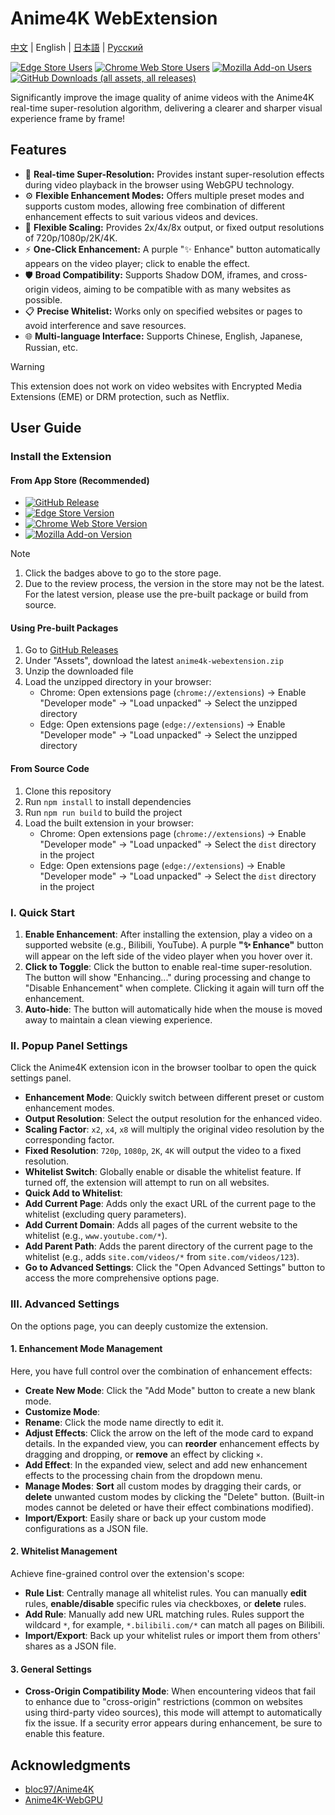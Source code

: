 # Anime4K WebExtension

[中文](./README.md) | English | [日本語](./README.ja.md) | [Русский](./README.ru.md)

[![Edge Store Users](https://img.shields.io/badge/dynamic/json?url=https%3A%2F%2Fmicrosoftedge.microsoft.com%2Faddons%2Fgetproductdetailsbycrxid%2Fffopffngebibpmeodlhhkdlaejnmdlam&query=%24.activeInstallCount&style=flat-square&label=Edge%20Users)](https://microsoftedge.microsoft.com/addons/detail/anime4k-webextension/ffopffngebibpmeodlhhkdlaejnmdlam) [![Chrome Web Store Users](https://img.shields.io/chrome-web-store/users/hpmbccepehpoanjpjkamfdpdkbmfmhek?style=flat-square&label=Chrome%20Users)](https://chromewebstore.google.com/detail/anime4k-webextension/hpmbccepehpoanjpjkamfdpdkbmfmhek) [![Mozilla Add-on Users](https://img.shields.io/amo/users/anime4k-webextension?style=flat-square&label=Firefox%20Users)](https://addons.mozilla.org/firefox/addon/anime4k-webextension/) [![GitHub Downloads (all assets, all releases)](https://img.shields.io/github/downloads/chenmozhijin/Anime4K-WebExtension/total?style=flat-square&label=GitHub%20Downloads)](https://github.com/chenmozhijin/Anime4K-WebExtension/releases/latest)

Significantly improve the image quality of anime videos with the Anime4K real-time super-resolution algorithm, delivering a clearer and sharper visual experience frame by frame!

## Features

- 🚀 **Real-time Super-Resolution:** Provides instant super-resolution effects during video playback in the browser using WebGPU technology.
- ⚙️ **Flexible Enhancement Modes:** Offers multiple preset modes and supports custom modes, allowing free combination of different enhancement effects to suit various videos and devices.
- 📏 **Flexible Scaling:** Provides 2x/4x/8x output, or fixed output resolutions of 720p/1080p/2K/4K.
- ⚡ **One-Click Enhancement:** A purple "✨ Enhance" button automatically appears on the video player; click to enable the effect.
- 🛡️ **Broad Compatibility:** Supports Shadow DOM, iframes, and cross-origin videos, aiming to be compatible with as many websites as possible.
- 📋 **Precise Whitelist:** Works only on specified websites or pages to avoid interference and save resources.
- 🌐 **Multi-language Interface:** Supports Chinese, English, Japanese, Russian, etc.

> [!WARNING]
> This extension does not work on video websites with Encrypted Media Extensions (EME) or DRM protection, such as Netflix.

## User Guide

### Install the Extension

#### From App Store (Recommended)

- [![GitHub Release](https://img.shields.io/github/v/release/chenmozhijin/Anime4K-WebExtension?style=flat-square&label=Latest%20Version)](https://github.com/chenmozhijin/Anime4K-WebExtension/releases/latest)
- [![Edge Store Version](https://img.shields.io/badge/dynamic/json?url=https%3A%2F%2Fmicrosoftedge.microsoft.com%2Faddons%2Fgetproductdetailsbycrxid%2Fffopffngebibpmeodlhhkdlaejnmdlam&query=%24.version&style=flat-square&label=Edge%20Add-ons)](https://microsoftedge.microsoft.com/addons/detail/anime4k-webextension/ffopffngebibpmeodlhhkdlaejnmdlam)
- [![Chrome Web Store Version](https://img.shields.io/chrome-web-store/v/hpmbccepehpoanjpjkamfdpdkbmfmhek?style=flat-square&label=Chrome%20Web%20Store)](https://chromewebstore.google.com/detail/anime4k-webextension/hpmbccepehpoanjpjkamfdpdkbmfmhek)
- [![Mozilla Add-on Version](https://img.shields.io/amo/v/anime4k-webextension?style=flat-square&label=Firefox%20Add-on)](https://addons.mozilla.org/firefox/addon/anime4k-webextension/)

> [!NOTE]
>
> 1. Click the badges above to go to the store page.
> 2. Due to the review process, the version in the store may not be the latest. For the latest version, please use the pre-built package or build from source.

#### Using Pre-built Packages

1. Go to [GitHub Releases](https://github.com/chenmozhijin/Anime4K-WebExtension/releases/latest)
2. Under "Assets", download the latest `anime4k-webextension.zip`
3. Unzip the downloaded file
4. Load the unzipped directory in your browser:
   - Chrome: Open extensions page (`chrome://extensions`) → Enable "Developer mode" → "Load unpacked" → Select the unzipped directory
   - Edge: Open extensions page (`edge://extensions`) → Enable "Developer mode" → "Load unpacked" → Select the unzipped directory

#### From Source Code

1. Clone this repository
2. Run `npm install` to install dependencies
3. Run `npm run build` to build the project
4. Load the built extension in your browser:
   - Chrome: Open extensions page (`chrome://extensions`) → Enable "Developer mode" → "Load unpacked" → Select the `dist` directory in the project
   - Edge: Open extensions page (`edge://extensions`) → Enable "Developer mode" → "Load unpacked" → Select the `dist` directory in the project

### I. Quick Start

1. **Enable Enhancement**: After installing the extension, play a video on a supported website (e.g., Bilibili, YouTube). A purple **"✨ Enhance"** button will appear on the left side of the video player when you hover over it.
2. **Click to Toggle**: Click the button to enable real-time super-resolution. The button will show "Enhancing..." during processing and change to "Disable Enhancement" when complete. Clicking it again will turn off the enhancement.
3. **Auto-hide**: The button will automatically hide when the mouse is moved away to maintain a clean viewing experience.

### II. Popup Panel Settings

Click the Anime4K extension icon in the browser toolbar to open the quick settings panel.

- **Enhancement Mode**: Quickly switch between different preset or custom enhancement modes.
- **Output Resolution**: Select the output resolution for the enhanced video.
- **Scaling Factor**: `x2`, `x4`, `x8` will multiply the original video resolution by the corresponding factor.
- **Fixed Resolution**: `720p`, `1080p`, `2K`, `4K` will output the video to a fixed resolution.
- **Whitelist Switch**: Globally enable or disable the whitelist feature. If turned off, the extension will attempt to run on all websites.
- **Quick Add to Whitelist**:
- **Add Current Page**: Adds only the exact URL of the current page to the whitelist (excluding query parameters).
- **Add Current Domain**: Adds all pages of the current website to the whitelist (e.g., `www.youtube.com/*`).
- **Add Parent Path**: Adds the parent directory of the current page to the whitelist (e.g., adds `site.com/videos/*` from `site.com/videos/123`).
- **Go to Advanced Settings**: Click the "Open Advanced Settings" button to access the more comprehensive options page.

### III. Advanced Settings

On the options page, you can deeply customize the extension.

#### 1. Enhancement Mode Management

Here, you have full control over the combination of enhancement effects:

- **Create New Mode**: Click the "Add Mode" button to create a new blank mode.
- **Customize Mode**:
- **Rename**: Click the mode name directly to edit it.
- **Adjust Effects**: Click the arrow on the left of the mode card to expand details. In the expanded view, you can **reorder** enhancement effects by dragging and dropping, or **remove** an effect by clicking `×`.
- **Add Effect**: In the expanded view, select and add new enhancement effects to the processing chain from the dropdown menu.
- **Manage Modes**: **Sort** all custom modes by dragging their cards, or **delete** unwanted custom modes by clicking the "Delete" button. (Built-in modes cannot be deleted or have their effect combinations modified).
- **Import/Export**: Easily share or back up your custom mode configurations as a JSON file.

#### 2. Whitelist Management

Achieve fine-grained control over the extension's scope:

- **Rule List**: Centrally manage all whitelist rules. You can manually **edit** rules, **enable/disable** specific rules via checkboxes, or **delete** rules.
- **Add Rule**: Manually add new URL matching rules. Rules support the wildcard `*`, for example, `*.bilibili.com/*` can match all pages on Bilibili.
- **Import/Export**: Back up your whitelist rules or import them from others' shares as a JSON file.

#### 3. General Settings

- **Cross-Origin Compatibility Mode**: When encountering videos that fail to enhance due to "cross-origin" restrictions (common on websites using third-party video sources), this mode will attempt to automatically fix the issue. If a security error appears during enhancement, be sure to enable this feature.

## Acknowledgments

- [bloc97/Anime4K](https://github.com/bloc97/Anime4K)
- [Anime4K-WebGPU](https://github.com/Anime4KWebBoost/Anime4K-WebGPU)
